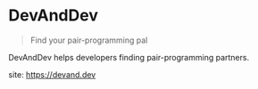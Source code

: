 # DevAndDev

> Find your pair-programming pal

DevAndDev helps developers finding pair-programming partners.

site: https://devand.dev
